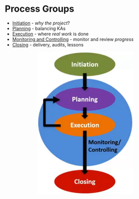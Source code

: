 # Process Groups

- [Initiation](../starting.md) - _why the project_?
- [Planning](../planning.md) - balancing KAs
- [Execution](../execution.md) - where _real work_ is done
- [Monitoring and Controlling](../oversight.md) - monitor and review _progress_
- [Closing](../closing.md) - delivery, audits, lessons
<center><img src="pmbok-processes.png" width="300px"></center>
